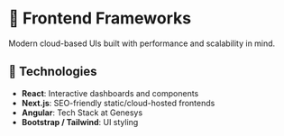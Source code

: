 # 🎨 Frontend Frameworks

Modern cloud-based UIs built with performance and scalability in mind.

## 🔧 Technologies

- **React**: Interactive dashboards and components
- **Next.js**: SEO-friendly static/cloud-hosted frontends
- **Angular**: Tech Stack at Genesys
- **Bootstrap / Tailwind**: UI styling
